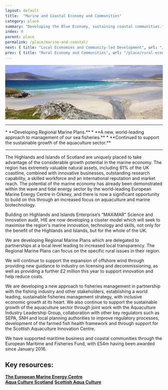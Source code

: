 ```yaml
---
layout: default
title:  "Marine and Coastal Economy and Communities"
category: place
summary: "Developing the Blue Economy, sustaining coastal communities."
index: 8
parent: place
permalink: /place/marine-and-coastal/
next: { title: "Local Economies and Community-led Development", url: "/place/local-economies/" }
prev: { title: "Rural Economy and Communities", url: "/place/rural-economy/" }
---
```

![Marine Photo](/assets/images/pageimages/place7.jpg)
<br>
<hr>
* **Developing Regional Marine Plans.**
* **A new, world-leading approach to management of our sea fisheries.**
* **Continued to support the sustainable growth of the aquaculture sector.**


<hr>

The Highlands and Islands of Scotland are uniquely placed to take advantage of the considerable growth potential in the marine economy. The region has extremely valuable natural assets, including 61% of the UK coastline,  combined with innovative businesses, outstanding research capability, a skilled workforce and an international reputation and market reach.  The potential of the marine economy has already been demonstrated within the wave and tidal energy sector by the world-leading European Marine Energy Centre in Orkney, and there is now a significant opportunity to build on this through an increased focus on aquaculture and marine biotechnology.  

Building on Highlands and Islands Enterprise’s  “MAXiMAR” Science and Innovation audit, HIE are now developing a cluster model which will seek to maximise the region's marine innovation, technology and skills, not only for the benefit of the Highlands and Islands, but for the whole of the UK.

We are developing Regional Marine Plans which are delegated to partnerships at a local level leading to increased local transparency.  The Regional Marine Plans can focus on the specific rural issues in their region.

We will continue to support the expansion of offshore wind through providing new guidance to industry on licensing and decommissioning, as well as providing a further £2 million this year to support innovation and help reduce costs.

We are developing a new approach to fisheries management in partnership with the fishing industry and other stakeholders, establishing a world leading, sustainable fisheries management strategy, with inclusive economic growth at its heart. We also continue to support the sustainable growth of the aquaculture sector through joint work with the Aquaculture Industry Leadership Group, collaboration with other key regulators such as SEPA, SNH and local planning authorities to improve regulatory processes, development of the farmed fish health framework and through support for the Scottish Aquaculture Innovation Centre.

We have supported maritime business and coastal communities through the European Maritime and Fisheries Fund, with £54m having been awarded since January 2016.




## Key resources:
**[The European Marine Energy Centre](http://www.emec.org.uk/ )**  
**[Aqua Culture Scotland](http://aquaculture.scotland.gov.uk/)**
**[Scottish Aqua Culture](http://scottishaquaculture.com/)**
